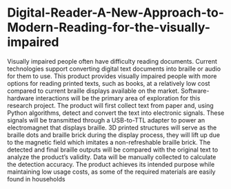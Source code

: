 # Digital-Reader-A-New-Approach-to-Modern-Reading-for-the-visually-impaired
Visually impaired people often have difficulty reading documents. Current technologies support converting digital text documents into braille or audio for them to use. This product provides visually impaired people with more options for reading printed texts, such as books, at a relatively low cost compared to current braille displays available on the market. Software-hardware interactions will be the primary area of exploration for this research project. The product will first collect text from paper and, using Python algorithms, detect and convert the text into electronic signals. These signals will be transmitted through a USB-to-TTL adapter to power an electromagnet that displays braille. 3D printed structures will serve as the braille dots and braille brick during the display process, they will lift up due to the magnetic field which imitates a non-refreshable braille brick. The detected and final braille outputs will be compared with the original text to analyze the product’s validity. Data will be manually collected to calculate the detection accuracy. The product achieves its intended purpose while maintaining low usage costs, as some of the required materials are easily found in households
